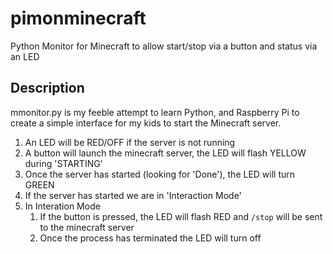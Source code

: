 # pimonminecraft
Python Monitor for Minecraft to allow start/stop via a button and status via an LED


## Description

mmonitor.py is my feeble attempt to learn Python, and Raspberry Pi to create a simple interface for my kids to start the Minecraft server.

1. An LED will be RED/OFF if the server is not running
2. A button will launch the minecraft server, the LED will flash YELLOW during 'STARTING'
3. Once the server has started (looking for 'Done'), the LED will turn GREEN
4. If the server has started we are in 'Interaction Mode'
5. In Interation Mode
    1. If the button is pressed, the LED will flash RED and `/stop` will be sent to the minecraft server
    2. Once the process has terminated the LED will turn off
    

    